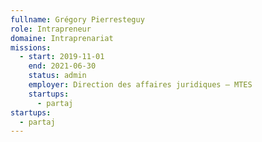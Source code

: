 ```yaml
---
fullname: Grégory Pierresteguy
role: Intrapreneur
domaine: Intraprenariat
missions:
  - start: 2019-11-01
    end: 2021-06-30
    status: admin
    employer: Direction des affaires juridiques — MTES
    startups:
      - partaj
startups:
  - partaj
---
```

